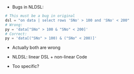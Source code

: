 - Bugs in NLDSL:
```py
# This must be a bug in original
dsl = "on data | select rows 'SNo' > 100 and 'SNo' < 200"
# Wrong:
py = 'data["SNo" > 100 & "SNo" < 200]'
# Correct:
py = 'data[("SNo" > 100) & ("SNo" < 200)]'
```
- Actually both are wrong

- NLDSL: linear DSL + non-linear Code
- Too specific?